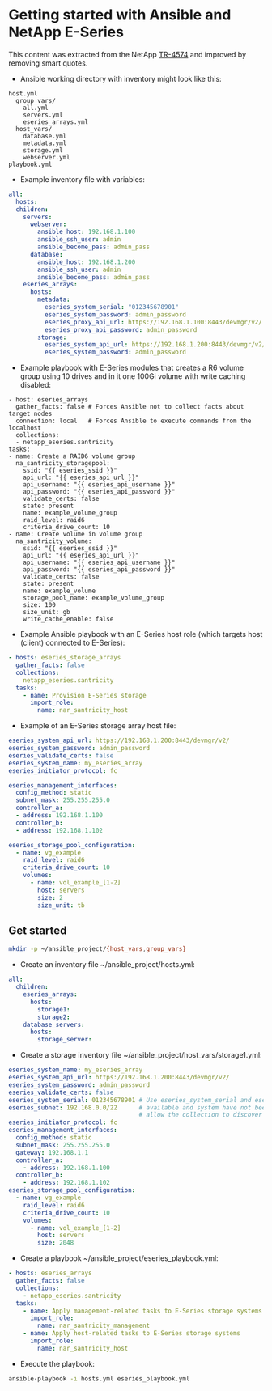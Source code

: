 # Getting started with Ansible and NetApp E-Series

This content was extracted from the NetApp [TR-4574](https://www.netapp.com/media/17237-tr4574.pdf) and improved by removing smart quotes.

- Ansible working directory with inventory might look like this:

```raw
host.yml
  group_vars/
    all.yml
    servers.yml
    eseries_arrays.yml
  host_vars/
    database.yml
    metadata.yml
    storage.yml
    webserver.yml
playbook.yml    
```

- Example inventory file with variables:

```yml
all:
  hosts:
  children:
    servers:
      webserver:
        ansible_host: 192.168.1.100
        ansible_ssh_user: admin
        ansible_become_pass: admin_pass
      database:
        ansible_host: 192.168.1.200
        ansible_ssh_user: admin
        ansible_become_pass: admin_pass
    eseries_arrays:
      hosts:
        metadata:
          eseries_system_serial: "012345678901"
          eseries_system_password: admin_password
          eseries_proxy_api_url: https://192.168.1.100:8443/devmgr/v2/
          eseries_proxy_api_password: admin_password
        storage:
          eseries_system_api_url: https://192.168.1.200:8443/devmgr/v2/
          eseries_system_password: admin_password
```

- Example playbook with E-Series modules that creates a R6 volume group using 10 drives and in it one 100Gi volume with write caching disabled:

```
- host: eseries_arrays
  gather_facts: false # Forces Ansible not to collect facts about target nodes
  connection: local   # Forces Ansible to execute commands from the localhost
  collections:
  - netapp_eseries.santricity
tasks:
- name: Create a RAID6 volume group
  na_santricity_storagepool:
    ssid: "{{ eseries_ssid }}"
    api_url: "{{ eseries_api_url }}"
    api_username: "{{ eseries_api_username }}"
    api_password: "{{ eseries_api_password }}"
    validate_certs: false
    state: present
    name: example_volume_group
    raid_level: raid6
    criteria_drive_count: 10
- name: Create volume in volume group
  na_santricity_volume:
    ssid: "{{ eseries_ssid }}"
    api_url: "{{ eseries_api_url }}"
    api_username: "{{ eseries_api_username }}"
    api_password: "{{ eseries_api_password }}"
    validate_certs: false
    state: present
    name: example_volume
    storage_pool_name: example_volume_group
    size: 100
    size_unit: gb
    write_cache_enable: false
```

- Example Ansible playbook with an E-Series host role (which targets host (client) connected to E-Series):

```yml
- hosts: eseries_storage_arrays
  gather_facts: false
  collections:
    netapp_eseries.santricity
  tasks:
    - name: Provision E-Series storage
      import_role:
        name: nar_santricity_host
```

- Example of an E-Series storage array host file:

```yaml
eseries_system_api_url: https://192.168.1.200:8443/devmgr/v2/
eseries_system_password: admin_password
eseries_validate_certs: false
eseries_system_name: my_eseries_array
eseries_initiator_protocol: fc

eseries_management_interfaces:
  config_method: static
  subnet_mask: 255.255.255.0
  controller_a:
  - address: 192.168.1.100
  controller_b:
  - address: 192.168.1.102

eseries_storage_pool_configuration:
  - name: vg_example
    raid_level: raid6
    criteria_drive_count: 10
    volumes:
      - name: vol_example_[1-2]
        host: servers
        size: 2
        size_unit: tb
```

## Get started

```sh
mkdir -p ~/ansible_project/{host_vars,group_vars}
```

- Create an inventory file ~/ansible_project/hosts.yml:

```yml 
all:
  children:
    eseries_arrays:
      hosts:
        storage1:
        storage2:
    database_servers:
      hosts:
        storage_server:
```

- Create a storage inventory file ~/ansible_project/host_vars/storage1.yml:

```yml 
eseries_system_name: my_eseries_array
eseries_system_api_url: https://192.168.1.200:8443/devmgr/v2/
eseries_system_password: admin_password
eseries_validate_certs: false
eseries_system_serial: 012345678901 # Use eseries_system_serial and eseries_subnet when dhcp is
eseries_subnet: 192.168.0.0/22      # available and system have not been configured. This will
                                    # allow the collection to discover and set the password.
eseries_initiator_protocol: fc
eseries_management_interfaces:
  config_method: static
  subnet_mask: 255.255.255.0
  gateway: 192.168.1.1
  controller_a:
    - address: 192.168.1.100
  controller_b:
    - address: 192.168.1.102
eseries_storage_pool_configuration:
  - name: vg_example
    raid_level: raid6
    criteria_drive_count: 10
    volumes:
      - name: vol_example_[1-2]
        host: servers
        size: 2048
```

- Create a playbook ~/ansible_project/eseries_playbook.yml:

```yml
- hosts: eseries_arrays
  gather_facts: false
  collections:
    - netapp_eseries.santricity
  tasks:
    - name: Apply management-related tasks to E-Series storage systems
      import_role:
        name: nar_santricity_management
    - name: Apply host-related tasks to E-Series storage systems
      import_role:
        name: nar_santricity_host
```

- Execute the playbook:

```sh
ansible-playbook -i hosts.yml eseries_playbook.yml
```

